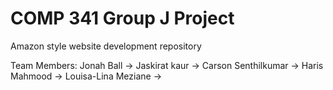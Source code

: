 # COMP 341 Group J Project
 Amazon style website development repository

Team Members:
Jonah Ball ->
Jaskirat kaur ->
Carson Senthilkumar ->
Haris Mahmood ->
Louisa-Lina Meziane ->
